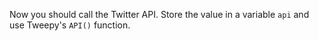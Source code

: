 Now you should call the Twitter API. Store the value in a variable `api` and use Tweepy's `API()` function. 
